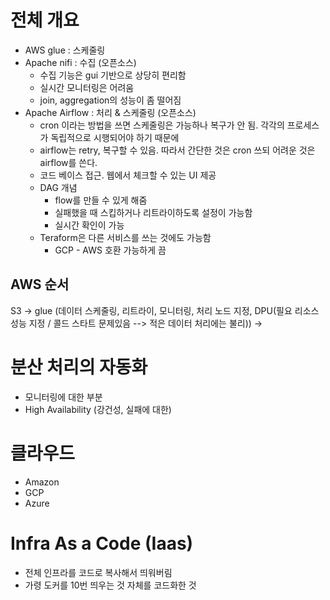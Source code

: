 # 전체 개요

- AWS glue : 스케줄링
- Apache nifi : 수집 (오픈소스)
  - 수집 기능은 gui 기반으로 상당히 편리함
  - 실시간 모니터링은 어려움
  - join, aggregation의 성능이 좀 떨어짐
- Apache Airflow : 처리 & 스케줄링 (오픈소스)
  - cron 이라는 방법을 쓰면 스케줄링은 가능하나 복구가 안 됨. 각각의 프로세스가 독립적으로 시행되어야 하기 때문에
  - airflow는 retry, 복구할 수 있음. 따라서 간단한 것은 cron 쓰되 어려운 것은 airflow를 쓴다.
  - 코드 베이스 접근. 웹에서 체크할 수 있는 UI 제공
  - DAG 개념
    - flow를 만들 수 있게 해줌
    - 실패했을 때 스킵하거나 리트라이하도록 설정이 가능함
    - 실시간 확인이 가능
  - Teraform은 다른 서비스를 쓰는 것에도 가능함
    - GCP - AWS 호환 가능하게 끔



## AWS 순서

S3 -> glue (데이터 스케줄링, 리트라이, 모니터링, 처리 노드 지정, DPU(필요 리소스 성능 지정 / 콜드 스타트 문제있음 --> 적은 데이터 처리에는 불리)) -> 



# 분산 처리의 자동화

- 모니터링에 대한 부분
- High Availability (강건성, 실패에 대한)



# 클라우드

- Amazon
- GCP
- Azure



# Infra As a Code (Iaas)

- 전체 인프라를 코드로 복사해서 띄워버림
- 가령 도커를 10번 띄우는 것 자체를 코드화한 것

